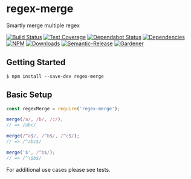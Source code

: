 # regex-merge

Smartly merge multiple regex

[![Build Status](https://circleci.com/gh/blackflux/regex-merge.png?style=shield)](https://circleci.com/gh/blackflux/regex-merge)
[![Test Coverage](https://img.shields.io/coveralls/blackflux/regex-merge/master.svg)](https://coveralls.io/github/blackflux/regex-merge?branch=master)
[![Dependabot Status](https://api.dependabot.com/badges/status?host=github&repo=blackflux/regex-merge)](https://dependabot.com)
[![Dependencies](https://david-dm.org/blackflux/regex-merge/status.svg)](https://david-dm.org/blackflux/regex-merge)
[![NPM](https://img.shields.io/npm/v/regex-merge.svg)](https://www.npmjs.com/package/regex-merge)
[![Downloads](https://img.shields.io/npm/dt/regex-merge.svg)](https://www.npmjs.com/package/regex-merge)
[![Semantic-Release](https://github.com/blackflux/js-gardener/blob/master/assets/icons/semver.svg)](https://github.com/semantic-release/semantic-release)
[![Gardener](https://github.com/blackflux/js-gardener/blob/master/assets/badge.svg)](https://github.com/blackflux/js-gardener)

## Getting Started

    $ npm install --save-dev regex-merge


## Basic Setup

<!-- eslint-disable import/no-unresolved,no-unused-vars -->
```js
const regexMerge = require('regex-merge');

merge(/a/, /b/, /c/);
// => /abc/

merge(/^a$/, /^b$/, /^c$/);
// => /^abc$/

merge('$', /^b$/);
// => /^\$b$/

```

For additional use cases please see tests.
